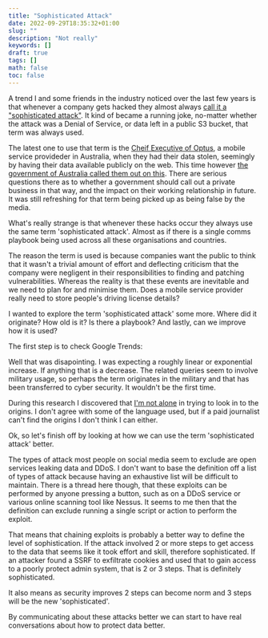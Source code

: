 ```yaml
---
title: "Sophisticated Attack"
date: 2022-09-29T18:35:32+01:00
slug: ""
description: "Not really"
keywords: []
draft: true
tags: []
math: false
toc: false
---
```


<!--alex disable attack-->
<!--alex disable attacks-->

A trend I and some friends in the industry noticed over the last few years is that whenever a company gets hacked they almost always [call it a "sophisticated attack"](https://www.google.com/search?q=site%3Abbc.co.uk%2Fnews%20%22sophisticated%20attack%22). It kind of became a running joke, no-matter whether the attack was a Denial of Service, or data left in a public S3 bucket, that term was always used.

The latest one to use that term is the [Cheif Executive of Optus](https://www.bbc.co.uk/news/world-australia-63056838), a mobile service provideder in Australia, when they had their data stolen, seemingly by having their data available publicly on the web. This time however [the government of Australia called them out on this](https://twitter.com/ClareONeilMP/status/1574361824102711296). There are serious questions there as to whether a government should call out a private business in that way, and the impact on their working relationship in future. It was still refreshing for that term being picked up as being false by the media.

What's really strange is that whenever these hacks occur they always use the same term 'sophisticated attack'. Almost as if there is a single comms playbook being used across all these organisations and countries.

The reason the term is used is because companies want the public to think that it wasn't a trivial amount of effort and deflecting criticism that the company were negligent in their responsibilities to finding and patching vulnerabilities. Whereas the reality is that these events are inevitable and we need to plan for and minimise them. Does a mobile service provider really need to store people's driving license details?

I wanted to explore the term 'sophisticated attack' some more. Where did it originate? How old is it? Is there a playbook? And lastly, can we improve how it is used?

The first step is to check Google Trends:

  <script type="text/javascript" src="https://ssl.gstatic.com/trends_nrtr/3045_RC01/embed_loader.js"></script>
  <script type="text/javascript">
    trends.embed.renderExploreWidget("TIMESERIES", {"comparisonItem":[{"keyword":"\"sophisticated attack\"","geo":"","time":"2004-01-01 2022-09-29"}],"category":0,"property":""}, {"exploreQuery":"date=all&q=%22sophisticated%20attack%22","guestPath":"https://trends.google.co.uk:443/trends/embed/"});
  </script>

Well that was disapointing. I was expecting a roughly linear or exponential increase. If anything that is a decrease. The related queries seem to involve military usage, so perhaps the term originates in the military and that has been transferred to cyber security. It wouldn't be the first time.

During this research I discovered that [I'm not alone](https://www.engadget.com/2016-06-06-dnp-sophisticated-hack-attack-dont-believe-the-hype.html) in trying to look in to the origins. I don't agree with some of the language used, but if a paid journalist can't find the origins I don't think I can either.

Ok, so let's finish off by looking at how we can use the term 'sophisticated attack' better.

The types of attack most people on social media seem to exclude are open services leaking data and DDoS. I don't want to base the definition off a list of types of attack because having an exhaustive list will be difficult to maintain. There is a thread here though, that these exploits can be performed by anyone pressing a button, such as on a DDoS service or various online scanning tool like Nessus. It seems to me then that the definition can exclude running a single script or action to perform the exploit.

That means that chaining exploits is probably a better way to define the level of sophistication. If the attack involved 2 or more steps to get access to the data that seems like it took effort and skill, therefore sophisticated. If an attacker found a SSRF to exfiltrate cookies and used that to gain access to a poorly protect admin system, that is 2 or 3 steps. That is definitely sophisticated.

It also means as security improves 2 steps can become norm and 3 steps will be the new 'sophisticated'.

By communicating about these attacks better we can start to have real conversations about how to protect data better. 
